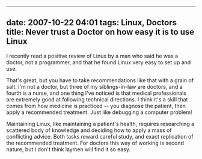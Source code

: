 
---
date: 2007-10-22 04:01
tags: Linux, Doctors
title: Never trust a Doctor on how easy it is to use Linux
---

I recently read a positive review of Linux by a man who said he was a doctor,
not a programmer, and that he found Linux very easy to set up and use.

That's great, but you have to take recommendations like that with a grain of salt.
I'm not a doctor, but three of my siblings-in-law are doctors, and a fourth is
a nurse, and one thing I've noticed is that medical professionals are
extremely good at following technical directions. I think it's a skill that
comes from how medicine is practiced -- you diagnose the patient, then apply a
recommended treatment. Just like debugging a computer problem!

Maintaining
Linux, like maintaining a patient's health, requires researching a scattered
body of knowledge and deciding how to apply a mass of conflicting advice. Both
tasks reward careful study, and exact replication of the recommended
treatment. For doctors this way of working is second nature, but I don't think
laymen will find it so easy.
